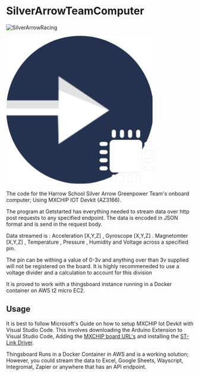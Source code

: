 # SilverArrowTeamComputer

![SilverArrowRacing](https://img.shields.io/badge/Silver%20Arrow%20Racing-Harrow%20School-blue)


![logo](https://github.com/DylanK46/SilverArrowTeamComputer/blob/master/computerlogo.png?raw=true)

The code for the Harrow School Silver Arrow Greenpower Team's onboard computer; Using MXCHIP IOT Devkit (AZ3166).


The program at Getstarted has everything needed to stream data over http post requests to any specified endpoint.
The data is encoded in JSON format and is send in the request body.

Data streamed is : Acceleration [X,Y,Z] , Gyroscope [X,Y,Z] . Magnetomter [X,Y,Z] , Temperature , Pressure , Humidity and Voltage across a specified pin.

The pin can be withing a value of 0-3v and anything over than 3v supplied will not be registered on the board.
It is highly recommeneded to use a voltage divider and a calculation to account for this division

It is proved to work with a thingsboard instance running in a Docker container on AWS t2 micro EC2.

## Usage

It is best to follow Microsoft's Guide on how to setup MXCHIP Iot Devkit with Visual Studio Code. This involves downloading the Arduino Extension to Visual Studio Code, Adding the [MXCHIP board URL's](https://raw.githubusercontent.com/VSChina/azureiotdevkit_tools/master/package_azureboard_index.json) and installing the [ST-Link Driver](https://www.st.com/content/st_com/en/products/development-tools/software-development-tools/stm32-software-development-tools/stm32-utilities/stsw-link009.html?dl=h7V82kGQr7Jnogpwu2WmTg%3D%3D%2CAMYUlg5DRLy%2FPuK6xFzpxwj0mndryzOWDXtmJN8lLb4W9e4Xs79tjTZtV5nQXjcLtjz110bltEJvt5Wc7dHl8Dl57JGz3BjDG12uP1PHO4CmwOmM%2BJPGTrjfjbkbPmLTinpgQo3oNTfQUqL9gCWd3v9oir9aQ6m91EbaHmNXk2IQTU5JZ7U8YQYtAuzQ4uSTiVdCBfU%2F%2B%2FoJnR9rRL%2FKAPe6iUTLD2tOsSE3BvfrFrvENaAWP0LFwKubX%2BbKXGkB01ZJ%2FunCtkCiR9%2Fk5qDay%2BZWT7oLWzm2Onr9EWqu2ZtibqUrUGXxwMM2C0vqEnKN&uid=8d18BbbErnPJvaSFf4UFf81qYVIFi1lC#get-software).

Thingsboard Runs in a Docker Container in AWS and is a working solution; However, you could stream the data to Excel, Google Sheets, Wayscript, Integromat, Zapier or anywhere that has an API endpoint. 
